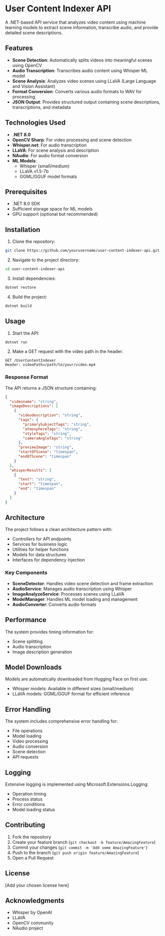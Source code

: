 # User Content Indexer API

A .NET-based API service that analyzes video content using machine learning models to extract scene information, transcribe audio, and provide detailed scene descriptions.

## Features

- **Scene Detection**: Automatically splits videos into meaningful scenes using OpenCV
- **Audio Transcription**: Transcribes audio content using Whisper ML model
- **Scene Analysis**: Analyzes video scenes using LLaVA (Large Language and Vision Assistant)
- **Format Conversion**: Converts various audio formats to WAV for processing
- **JSON Output**: Provides structured output containing scene descriptions, transcriptions, and metadata

## Technologies Used

- **.NET 8.0**
- **OpenCV Sharp**: For video processing and scene detection
- **Whisper.net**: For audio transcription
- **LLaVA**: For scene analysis and description
- **NAudio**: For audio format conversion
- **ML Models**:
  - Whisper (small/medium)
  - LLaVA v1.5-7b
  - GGML/GGUF model formats

## Prerequisites

- .NET 8.0 SDK
- Sufficient storage space for ML models
- GPU support (optional but recommended)

## Installation

1. Clone the repository:
```bash
git clone https://github.com/yourusername/user-content-indexer-api.git
```

2. Navigate to the project directory:
```bash
cd user-content-indexer-api
```

3. Install dependencies:
```bash
dotnet restore
```

4. Build the project:
```bash
dotnet build
```

## Usage

1. Start the API:
```bash
dotnet run
```

2. Make a GET request with the video path in the header:
```http
GET /UserContentIndexer
Header: videoPath=/path/to/your/video.mp4
```

### Response Format

The API returns a JSON structure containing:
```json
{
  "videoname": "string",
  "imageDescriptions": [
    {
      "videodescription": "string",
      "tags": {
        "primarySubjectTags": "string",
        "atmosphereTags": "string",
        "styleTags": "string",
        "cameraAngleTags": "string"
      },
      "previewImage": "string",
      "startOfScene": "timespan",
      "endOfScene": "timespan"
    }
  ],
  "whisperResults": [
    {
      "text": "string",
      "start": "timespan",
      "end": "timespan"
    }
  ]
}
```

## Architecture

The project follows a clean architecture pattern with:
- Controllers for API endpoints
- Services for business logic
- Utilities for helper functions
- Models for data structures
- Interfaces for dependency injection

### Key Components

- **SceneDetector**: Handles video scene detection and frame extraction
- **AudioService**: Manages audio transcription using Whisper
- **ImageAnalyzeService**: Processes scenes using LLaVA
- **ModelManager**: Handles ML model loading and management
- **AudioConverter**: Converts audio formats

## Performance

The system provides timing information for:
- Scene splitting
- Audio transcription
- Image description generation

## Model Downloads

Models are automatically downloaded from Hugging Face on first use:
- Whisper models: Available in different sizes (small/medium)
- LLaVA models: GGML/GGUF format for efficient inference

## Error Handling

The system includes comprehensive error handling for:
- File operations
- Model loading
- Video processing
- Audio conversion
- Scene detection
- API requests

## Logging

Extensive logging is implemented using Microsoft.Extensions.Logging:
- Operation timing
- Process status
- Error conditions
- Model loading status

## Contributing

1. Fork the repository
2. Create your feature branch (`git checkout -b feature/AmazingFeature`)
3. Commit your changes (`git commit -m 'Add some AmazingFeature'`)
4. Push to the branch (`git push origin feature/AmazingFeature`)
5. Open a Pull Request

## License

[Add your chosen license here]

## Acknowledgments

- Whisper by OpenAI
- LLaVA
- OpenCV community
- NAudio project

